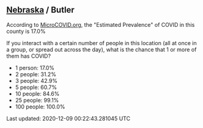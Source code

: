 
## [Nebraska](/united-states/nebraska) / Butler

According to [MicroCOVID.org](http://microcovid.org),
the "Estimated Prevalence" of COVID in this county is 17.0%

If you interact with a certain number of people in this location
(all at once in a group, or spread out across the day), what is the chance that
1 or more of them has COVID?

- 1 person: 17.0%
- 2 people: 31.2%
- 3 people: 42.9%
- 5 people: 60.7%
- 10 people: 84.6%
- 25 people: 99.1%
- 100 people: 100.0%

Last updated: 2020-12-09 00:22:43.281045 UTC
